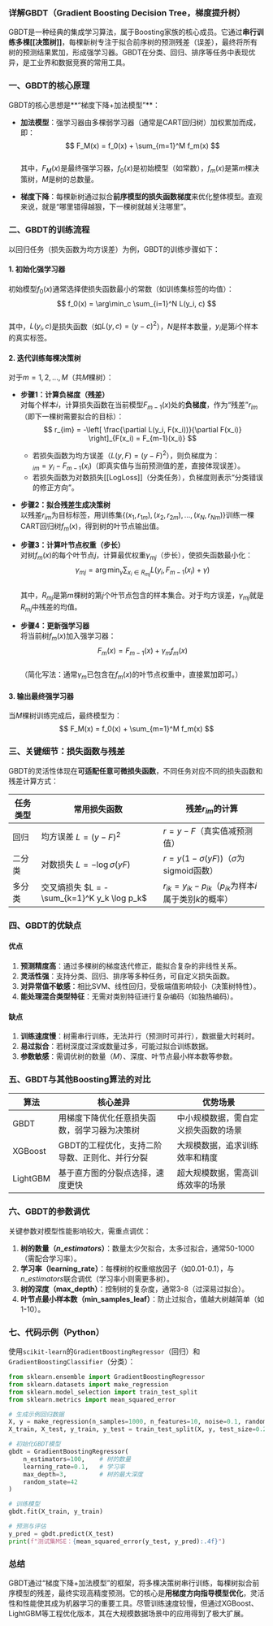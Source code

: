 ### 详解GBDT（Gradient Boosting Decision Tree，梯度提升树）

GBDT是一种经典的集成学习算法，属于Boosting家族的核心成员。它通过**串行训练多棵[[决策树]]**，每棵新树专注于拟合前序树的预测残差（误差），最终将所有树的预测结果累加，形成强学习器。GBDT在分类、回归、排序等任务中表现优异，是工业界和数据竞赛的常用工具。


### **一、GBDT的核心原理**
GBDT的核心思想是**“梯度下降+加法模型”**：
- **加法模型**：强学习器由多棵弱学习器（通常是CART回归树）加权累加而成，即：  
  $$ F_M(x) = f_0(x) + \sum_{m=1}^M f_m(x) $$  
  其中，$F_M(x)$是最终强学习器，$f_0(x)$是初始模型（如常数），$f_m(x)$是第$m$棵决策树，$M$是树的总数量。

- **梯度下降**：每棵新树通过拟合**前序模型的损失函数梯度**来优化整体模型。直观来说，就是“哪里错得越狠，下一棵树就越关注哪里”。


### **二、GBDT的训练流程**
以回归任务（损失函数为均方误差）为例，GBDT的训练步骤如下：

#### **1. 初始化强学习器**
初始模型$f_0(x)$通常选择使损失函数最小的常数（如训练集标签的均值）：  
$$ f_0(x) = \arg\min_c \sum_{i=1}^N L(y_i, c) $$  
其中，$L(y_i, c)$是损失函数（如$L(y, c) = (y - c)^2$），$N$是样本数量，$y_i$是第$i$个样本的真实标签。


#### **2. 迭代训练每棵决策树**
对于$m = 1, 2, ..., M$（共$M$棵树）：  
- **步骤1：计算负梯度（残差）**  
  对每个样本$i$，计算损失函数在当前模型$F_{m-1}(x)$处的**负梯度**，作为“残差”$r_{im}$（即下一棵树需要拟合的目标）：  
  $$ r_{im} = -\left[ \frac{\partial L(y_i, F(x_i))}{\partial F(x_i)} \right]_{F(x_i) = F_{m-1}(x_i)} $$  
  - 若损失函数为均方误差（$L(y, F) = (y - F)^2$），则负梯度为：  
    $_{im} = y_i - F_{m-1}(x_i)$（即真实值与当前预测值的差，直接体现误差）。  
  - 若损失函数为对数损失[[LogLoss]]（分类任务），负梯度则表示“分类错误的修正方向”。

- **步骤2：拟合残差生成决策树**  
  以残差$r_{im}$为目标标签，用训练集$\{(x_1, r_{1m}), (x_2, r_{2m}), ..., (x_N, r_{Nm})\}$训练一棵CART回归树$f_m(x)$，得到树的叶节点输出值。

- **步骤3：计算叶节点权重（步长）**  
  对树$f_m(x)$的每个叶节点$j$，计算最优权重$\gamma_{mj}$（步长），使损失函数最小化：  
  $$ \gamma_{mj} = \arg\min_\gamma \sum_{x_i \in R_{mj}} L(y_i, F_{m-1}(x_i) + \gamma) $$  
  其中，$R_{mj}$是第$m$棵树的第$j$个叶节点包含的样本集合。对于均方误差，$\gamma_{mj}$就是$R_{mj}$中残差的均值。

- **步骤4：更新强学习器**  
  将当前树$f_m(x)$加入强学习器：  
  $$ F_m(x) = F_{m-1}(x) + \gamma_m f_m(x) $$  
  （简化写法：通常$\gamma_m$已包含在$f_m(x)$的叶节点权重中，直接累加即可。）


#### **3. 输出最终强学习器**
当$M$棵树训练完成后，最终模型为：  
$$ F_M(x) = f_0(x) + \sum_{m=1}^M f_m(x) $$  


### **三、关键细节：损失函数与残差**
GBDT的灵活性体现在**可适配任意可微损失函数**，不同任务对应不同的损失函数和残差计算方式：

| 任务类型 | 常用损失函数 | 残差$r_{im}$的计算 |
|----------|--------------|-------------------|
| 回归     | 均方误差 $L = (y - F)^2$ | $r = y - F$（真实值减预测值） |
| 二分类   | 对数损失 $L = -\log \sigma(yF)$ | $r = y(1 - \sigma(yF))$（$\sigma$为sigmoid函数） |
| 多分类   | 交叉熵损失 $L = -\sum_{k=1}^K y_k \log p_k$ | $r_{ik} = y_{ik} - p_{ik}$（$p_{ik}$为样本$i$属于类别$k$的概率） |


### **四、GBDT的优缺点**
#### **优点**
1. **预测精度高**：通过多棵树的梯度迭代修正，能拟合复杂的非线性关系。  
2. **灵活性强**：支持分类、回归、排序等多种任务，可自定义损失函数。  
3. **对异常值不敏感**：相比SVM、线性回归，受极端值影响较小（决策树特性）。  
4. **能处理混合类型特征**：无需对类别特征进行复杂编码（如独热编码）。

#### **缺点**
1. **训练速度慢**：树需串行训练，无法并行（预测时可并行），数据量大时耗时。  
2. **易过拟合**：若树深度过深或数量过多，可能过拟合训练数据。  
3. **参数敏感**：需调优树的数量（$M$）、深度、叶节点最小样本数等参数。  


### **五、GBDT与其他Boosting算法的对比**
| 算法 | 核心差异 | 优势场景 |
|------|----------|----------|
| GBDT | 用梯度下降优化任意损失函数，弱学习器为决策树 | 中小规模数据，需自定义损失函数的场景 |
| XGBoost | GBDT的工程优化，支持二阶导数、正则化、并行分裂 | 大规模数据，追求训练效率和精度 |
| LightGBM | 基于直方图的分裂点选择，速度更快 | 超大规模数据，需高训练效率的场景 |


### **六、GBDT的参数调优**
关键参数对模型性能影响较大，需重点调优：
1. **树的数量（$n\_estimators$）**：数量太少欠拟合，太多过拟合，通常50-1000（需配合学习率）。  
2. **学习率（learning_rate）**：每棵树的权重缩放因子（如0.01-0.1），与$n\_estimators$联合调优（学习率小则需更多树）。  
3. **树的深度（max_depth）**：控制树的复杂度，通常3-8（过深易过拟合）。  
4. **叶节点最小样本数（min_samples_leaf）**：防止过拟合，值越大树越简单（如1-10）。  


### **七、代码示例（Python）**
使用`scikit-learn`的`GradientBoostingRegressor`（回归）和`GradientBoostingClassifier`（分类）：

```python
from sklearn.ensemble import GradientBoostingRegressor
from sklearn.datasets import make_regression
from sklearn.model_selection import train_test_split
from sklearn.metrics import mean_squared_error

# 生成示例回归数据
X, y = make_regression(n_samples=1000, n_features=10, noise=0.1, random_state=42)
X_train, X_test, y_train, y_test = train_test_split(X, y, test_size=0.2)

# 初始化GBDT模型
gbdt = GradientBoostingRegressor(
    n_estimators=100,    # 树的数量
    learning_rate=0.1,   # 学习率
    max_depth=3,         # 树的最大深度
    random_state=42
)

# 训练模型
gbdt.fit(X_train, y_train)

# 预测与评估
y_pred = gbdt.predict(X_test)
print(f"测试集MSE：{mean_squared_error(y_test, y_pred):.4f}")
```


### **总结**
GBDT通过“梯度下降+加法模型”的框架，将多棵决策树串行训练，每棵树拟合前序模型的残差，最终实现高精度预测。它的核心是**用梯度方向指导模型优化**，灵活性和性能使其成为机器学习的重要工具。尽管训练速度较慢，但通过XGBoost、LightGBM等工程优化版本，其在大规模数据场景中的应用得到了极大扩展。